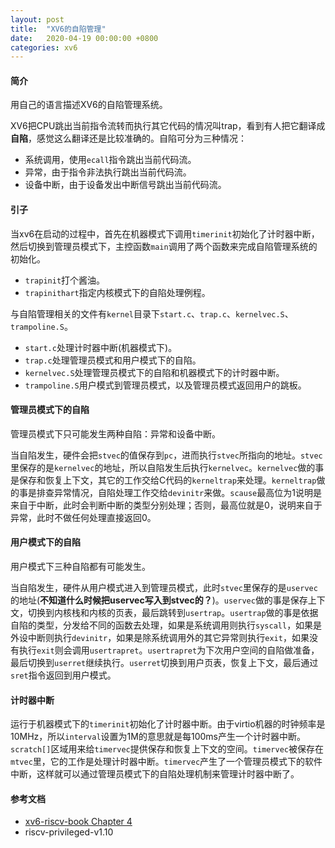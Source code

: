 ```yaml
---
layout: post
title:  "XV6的自陷管理"
date:   2020-04-19 00:00:00 +0800
categories: xv6
---
```


#### 简介

用自己的语言描述XV6的自陷管理系统。

<!-- more -->

XV6把CPU跳出当前指令流转而执行其它代码的情况叫trap，看到有人把它翻译成**自陷**，感觉这么翻译还是比较准确的。自陷可分为三种情况：

- 系统调用，使用`ecall`指令跳出当前代码流。
- 异常，由于指令非法执行跳出当前代码流。
- 设备中断，由于设备发出中断信号跳出当前代码流。



#### 引子

当xv6在启动的过程中，首先在机器模式下调用`timerinit`初始化了计时器中断，然后切换到管理员模式下，主控函数`main`调用了两个函数来完成自陷管理系统的初始化。

- `trapinit`打个酱油。
- `trapinithart`指定内核模式下的自陷处理例程。

与自陷管理相关的文件有`kernel`目录下`start.c`、`trap.c`、`kernelvec.S`、`trampoline.S`。

- `start.c`处理计时器中断(机器模式下)。
- `trap.c`处理管理员模式和用户模式下的自陷。
- `kernelvec.S`处理管理员模式下的自陷和机器模式下的计时器中断。
- `trampoline.S`用户模式到管理员模式，以及管理员模式返回用户的跳板。

#### 管理员模式下的自陷

管理员模式下只可能发生两种自陷：异常和设备中断。

当自陷发生，硬件会把`stvec`的值保存到`pc`，进而执行`stvec`所指向的地址。`stvec`里保存的是`kernelvec`的地址，所以自陷发生后执行`kernelvec`。`kernelvec`做的事是保存和恢复上下文，其它的工作交给C代码的`kerneltrap`来处理。`kerneltrap`做的事是排查异常情况，自陷处理工作交给`devinitr`来做。`scause`最高位为1说明是来自于中断，此时会判断中断的类型分别处理；否则，最高位就是0，说明来自于异常，此时不做任何处理直接返回0。

#### 用户模式下的自陷

用户模式下三种自陷都有可能发生。

当自陷发生，硬件从用户模式进入到管理员模式，此时`stvec`里保存的是`uservec`的地址(**不知道什么时候把uservec写入到stvec的？**)。`uservec`做的事是保存上下文，切换到内核栈和内核的页表，最后跳转到`usertrap`。`usertrap`做的事是依据自陷的类型，分发给不同的函数去处理，如果是系统调用则执行`syscall`，如果是外设中断则执行`devinitr`，如果是除系统调用外的其它异常则执行`exit`，如果没有执行`exit`则会调用`usertrapret`。`usertrapret`为下次用户空间的自陷做准备，最后切换到`userret`继续执行。`userret`切换到用户页表，恢复上下文，最后通过`sret`指令返回到用户模式。

#### 计时器中断

运行于机器模式下的`timerinit`初始化了计时器中断。由于virtio机器的时钟频率是10MHz，所以`interval`设置为1M的意思就是每100ms产生一个计时器中断。`scratch[]`区域用来给`timervec`提供保存和恢复上下文的空间。`timervec`被保存在`mtvec`里，它的工作是处理计时器中断。`timervec`产生了一个管理员模式下的软件中断，这样就可以通过管理员模式下的自陷处理机制来管理计时器中断了。

#### 参考文档

- [xv6-riscv-book Chapter 4](https://github.com/mit-pdos/xv6-riscv-book)
- riscv-privileged-v1.10